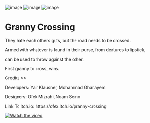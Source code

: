 ![image](https://user-images.githubusercontent.com/81380413/207822038-d631f6d2-df1a-4612-a4ce-5338ffb73ead.png)
![image](https://user-images.githubusercontent.com/81380413/207824822-7def43e3-dfdb-406a-a981-c586349c9c74.png) ![image](https://user-images.githubusercontent.com/81380413/207824858-bf5a1746-5eca-4f9e-84d4-4b26ae5a6670.png)



# Granny Crossing
They hate each others guts, but the road needs to be crossed. 

Armed with whatever is found in their purse, from dentures to lipstick, 

can be used to throw against the other.  

First granny to cross, wins.

Credits >>

Developers: Yair Klausner, Mohammad Ghanayem

Designers: Ofek Mizrahi, Noam Semo

Link To itch.io: https://ofex.itch.io/granny-crossing

[![Watch the video](https://user-images.githubusercontent.com/81380413/207822859-ecd07cfc-f620-4a97-a6a6-19e73dc5ed81.png)](https://youtu.be/kl3Z_eIRr-8)

